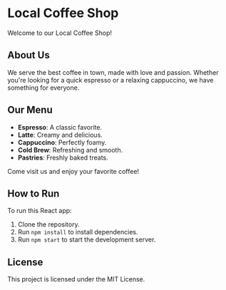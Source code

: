 # Local Coffee Shop

Welcome to our Local Coffee Shop!

## About Us
We serve the best coffee in town, made with love and passion. Whether you're looking for a quick espresso or a relaxing cappuccino, we have something for everyone.

## Our Menu
- **Espresso**: A classic favorite.
- **Latte**: Creamy and delicious.
- **Cappuccino**: Perfectly foamy.
- **Cold Brew**: Refreshing and smooth.
- **Pastries**: Freshly baked treats.

Come visit us and enjoy your favorite coffee!

## How to Run
To run this React app:
1. Clone the repository.
2. Run `npm install` to install dependencies.
3. Run `npm start` to start the development server.

## License
This project is licensed under the MIT License.